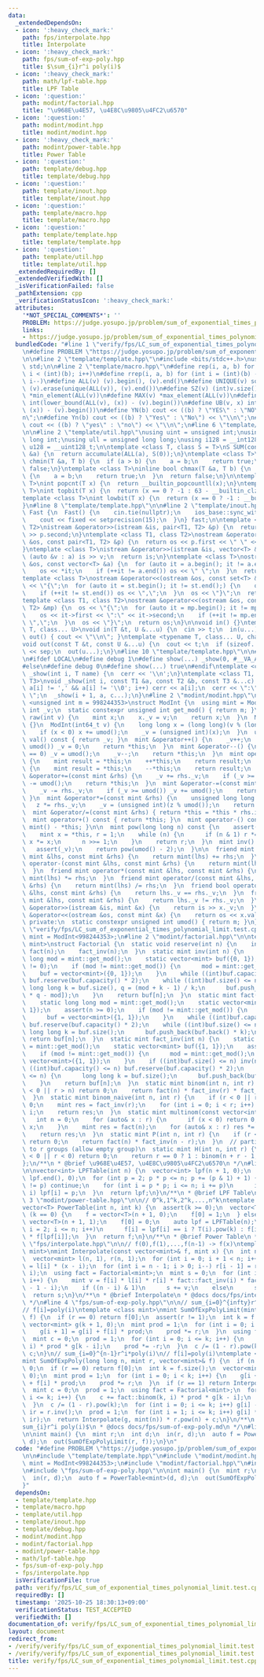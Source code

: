 ```yaml
---
data:
  _extendedDependsOn:
  - icon: ':heavy_check_mark:'
    path: fps/interpolate.hpp
    title: Interpolate
  - icon: ':heavy_check_mark:'
    path: fps/sum-of-exp-poly.hpp
    title: $\sum_{i}r^i poly(i)$
  - icon: ':heavy_check_mark:'
    path: math/lpf-table.hpp
    title: LPF Table
  - icon: ':question:'
    path: modint/factorial.hpp
    title: "\u968E\u4E57, \u4E8C\u9805\u4FC2\u6570"
  - icon: ':question:'
    path: modint/modint.hpp
    title: modint/modint.hpp
  - icon: ':heavy_check_mark:'
    path: modint/power-table.hpp
    title: Power Table
  - icon: ':question:'
    path: template/debug.hpp
    title: template/debug.hpp
  - icon: ':question:'
    path: template/inout.hpp
    title: template/inout.hpp
  - icon: ':question:'
    path: template/macro.hpp
    title: template/macro.hpp
  - icon: ':question:'
    path: template/template.hpp
    title: template/template.hpp
  - icon: ':question:'
    path: template/util.hpp
    title: template/util.hpp
  _extendedRequiredBy: []
  _extendedVerifiedWith: []
  _isVerificationFailed: false
  _pathExtension: cpp
  _verificationStatusIcon: ':heavy_check_mark:'
  attributes:
    '*NOT_SPECIAL_COMMENTS*': ''
    PROBLEM: https://judge.yosupo.jp/problem/sum_of_exponential_times_polynomial_limit
    links:
    - https://judge.yosupo.jp/problem/sum_of_exponential_times_polynomial_limit
  bundledCode: "#line 1 \"verify/fps/LC_sum_of_exponential_times_polynomial_limit.test.cpp\"\
    \n#define PROBLEM \"https://judge.yosupo.jp/problem/sum_of_exponential_times_polynomial_limit\"\
    \n\n#line 2 \"template/template.hpp\"\n#include <bits/stdc++.h>\nusing namespace\
    \ std;\n\n#line 2 \"template/macro.hpp\"\n#define rep(i, a, b) for (int i = (a);\
    \ i < (int)(b); i++)\n#define rrep(i, a, b) for (int i = (int)(b) - 1; i >= (a);\
    \ i--)\n#define ALL(v) (v).begin(), (v).end()\n#define UNIQUE(v) sort(ALL(v)),\
    \ (v).erase(unique(ALL(v)), (v).end())\n#define SZ(v) (int)v.size()\n#define MIN(v)\
    \ *min_element(ALL(v))\n#define MAX(v) *max_element(ALL(v))\n#define LB(v, x)\
    \ int(lower_bound(ALL(v), (x)) - (v).begin())\n#define UB(v, x) int(upper_bound(ALL(v),\
    \ (x)) - (v).begin())\n#define YN(b) cout << ((b) ? \"YES\" : \"NO\") << \"\\\
    n\";\n#define Yn(b) cout << ((b) ? \"Yes\" : \"No\") << \"\\n\";\n#define yn(b)\
    \ cout << ((b) ? \"yes\" : \"no\") << \"\\n\";\n#line 6 \"template/template.hpp\"\
    \n\n#line 2 \"template/util.hpp\"\nusing uint = unsigned int;\nusing ll = long\
    \ long int;\nusing ull = unsigned long long;\nusing i128 = __int128_t;\nusing\
    \ u128 = __uint128_t;\n\ntemplate <class T, class S = T>\nS SUM(const vector<T>\
    \ &a) {\n  return accumulate(ALL(a), S(0));\n}\ntemplate <class T>\ninline bool\
    \ chmin(T &a, T b) {\n  if (a > b) {\n    a = b;\n    return true;\n  }\n  return\
    \ false;\n}\ntemplate <class T>\ninline bool chmax(T &a, T b) {\n  if (a < b)\
    \ {\n    a = b;\n    return true;\n  }\n  return false;\n}\n\ntemplate <class\
    \ T>\nint popcnt(T x) {\n  return __builtin_popcountll(x);\n}\ntemplate <class\
    \ T>\nint topbit(T x) {\n  return (x == 0 ? -1 : 63 - __builtin_clzll(x));\n}\n\
    template <class T>\nint lowbit(T x) {\n  return (x == 0 ? -1 : __builtin_ctzll(x));\n\
    }\n#line 8 \"template/template.hpp\"\n\n#line 2 \"template/inout.hpp\"\nstruct\
    \ Fast {\n  Fast() {\n    cin.tie(nullptr);\n    ios_base::sync_with_stdio(false);\n\
    \    cout << fixed << setprecision(15);\n  }\n} fast;\n\ntemplate <class T1, class\
    \ T2>\nistream &operator>>(istream &is, pair<T1, T2> &p) {\n  return is >> p.first\
    \ >> p.second;\n}\ntemplate <class T1, class T2>\nostream &operator<<(ostream\
    \ &os, const pair<T1, T2> &p) {\n  return os << p.first << \" \" << p.second;\n\
    }\ntemplate <class T>\nistream &operator>>(istream &is, vector<T> &a) {\n  for\
    \ (auto &v : a) is >> v;\n  return is;\n}\ntemplate <class T>\nostream &operator<<(ostream\
    \ &os, const vector<T> &a) {\n  for (auto it = a.begin(); it != a.end();) {\n\
    \    os << *it;\n    if (++it != a.end()) os << \" \";\n  }\n  return os;\n}\n\
    template <class T>\nostream &operator<<(ostream &os, const set<T> &st) {\n  os\
    \ << \"{\";\n  for (auto it = st.begin(); it != st.end();) {\n    os << *it;\n\
    \    if (++it != st.end()) os << \",\";\n  }\n  os << \"}\";\n  return os;\n}\n\
    template <class T1, class T2>\nostream &operator<<(ostream &os, const map<T1,\
    \ T2> &mp) {\n  os << \"{\";\n  for (auto it = mp.begin(); it != mp.end();) {\n\
    \    os << it->first << \":\" << it->second;\n    if (++it != mp.end()) os <<\
    \ \",\";\n  }\n  os << \"}\";\n  return os;\n}\n\nvoid in() {}\ntemplate <typename\
    \ T, class... U>\nvoid in(T &t, U &...u) {\n  cin >> t;\n  in(u...);\n}\nvoid\
    \ out() { cout << \"\\n\"; }\ntemplate <typename T, class... U, char sep = ' '>\n\
    void out(const T &t, const U &...u) {\n  cout << t;\n  if (sizeof...(u)) cout\
    \ << sep;\n  out(u...);\n}\n#line 10 \"template/template.hpp\"\n\n#line 2 \"template/debug.hpp\"\
    \n#ifdef LOCAL\n#define debug 1\n#define show(...) _show(0, #__VA_ARGS__, __VA_ARGS__)\n\
    #else\n#define debug 0\n#define show(...) true\n#endif\ntemplate <class T>\nvoid\
    \ _show(int i, T name) {\n  cerr << '\\n';\n}\ntemplate <class T1, class T2, class...\
    \ T3>\nvoid _show(int i, const T1 &a, const T2 &b, const T3 &...c) {\n  for (;\
    \ a[i] != ',' && a[i] != '\\0'; i++) cerr << a[i];\n  cerr << \":\" << b << \"\
    \ \";\n  _show(i + 1, a, c...);\n}\n#line 2 \"modint/modint.hpp\"\n\ntemplate\
    \ <unsigned int m = 998244353>\nstruct ModInt {\n  using mint = ModInt;\n  unsigned\
    \ int _v;\n  static constexpr unsigned int get_mod() { return m; }\n  static mint\
    \ raw(int v) {\n    mint x;\n    x._v = v;\n    return x;\n  }\n  ModInt() : _v(0)\
    \ {}\n  ModInt(int64_t v) {\n    long long x = (long long)(v % (long long)(umod()));\n\
    \    if (x < 0) x += umod();\n    _v = (unsigned int)(x);\n  }\n  unsigned int\
    \ val() const { return _v; }\n  mint &operator++() {\n    _v++;\n    if (_v ==\
    \ umod()) _v = 0;\n    return *this;\n  }\n  mint &operator--() {\n    if (_v\
    \ == 0) _v = umod();\n    _v--;\n    return *this;\n  }\n  mint operator++(int)\
    \ {\n    mint result = *this;\n    ++*this;\n    return result;\n  }\n  mint operator--(int)\
    \ {\n    mint result = *this;\n    --*this;\n    return result;\n  }\n\n  mint\
    \ &operator+=(const mint &rhs) {\n    _v += rhs._v;\n    if (_v >= umod()) _v\
    \ -= umod();\n    return *this;\n  }\n  mint &operator-=(const mint &rhs) {\n\
    \    _v -= rhs._v;\n    if (_v >= umod()) _v += umod();\n    return *this;\n \
    \ }\n  mint &operator*=(const mint &rhs) {\n    unsigned long long z = _v;\n \
    \   z *= rhs._v;\n    _v = (unsigned int)(z % umod());\n    return *this;\n  }\n\
    \  mint &operator/=(const mint &rhs) { return *this = *this * rhs.inv(); }\n\n\
    \  mint operator+() const { return *this; }\n  mint operator-() const { return\
    \ mint() - *this; }\n\n  mint pow(long long n) const {\n    assert(0 <= n);\n\
    \    mint x = *this, r = 1;\n    while (n) {\n      if (n & 1) r *= x;\n     \
    \ x *= x;\n      n >>= 1;\n    }\n    return r;\n  }\n  mint inv() const {\n \
    \   assert(_v);\n    return pow(umod() - 2);\n  }\n\n  friend mint operator+(const\
    \ mint &lhs, const mint &rhs) {\n    return mint(lhs) += rhs;\n  }\n  friend mint\
    \ operator-(const mint &lhs, const mint &rhs) {\n    return mint(lhs) -= rhs;\n\
    \  }\n  friend mint operator*(const mint &lhs, const mint &rhs) {\n    return\
    \ mint(lhs) *= rhs;\n  }\n  friend mint operator/(const mint &lhs, const mint\
    \ &rhs) {\n    return mint(lhs) /= rhs;\n  }\n  friend bool operator==(const mint\
    \ &lhs, const mint &rhs) {\n    return lhs._v == rhs._v;\n  }\n  friend bool operator!=(const\
    \ mint &lhs, const mint &rhs) {\n    return lhs._v != rhs._v;\n  }\n  friend istream\
    \ &operator>>(istream &is, mint &x) {\n    return is >> x._v;\n  }\n  friend ostream\
    \ &operator<<(ostream &os, const mint &x) {\n    return os << x.val();\n  }\n\n\
    \ private:\n  static constexpr unsigned int umod() { return m; }\n};\n#line 5\
    \ \"verify/fps/LC_sum_of_exponential_times_polynomial_limit.test.cpp\"\nusing\
    \ mint = ModInt<998244353>;\n#line 2 \"modint/factorial.hpp\"\n\ntemplate <class\
    \ mint>\nstruct Factorial {\n  static void reserve(int n) {\n    inv(n);\n   \
    \ fact(n);\n    fact_inv(n);\n  }\n  static mint inv(int n) {\n    static long\
    \ long mod = mint::get_mod();\n    static vector<mint> buf({0, 1});\n    assert(n\
    \ != 0);\n    if (mod != mint::get_mod()) {\n      mod = mint::get_mod();\n  \
    \    buf = vector<mint>({0, 1});\n    }\n    while ((int)buf.capacity() <= n)\
    \ buf.reserve(buf.capacity() * 2);\n    while ((int)buf.size() <= n) {\n     \
    \ long long k = buf.size(), q = (mod + k - 1) / k;\n      buf.push_back(q * buf[k\
    \ * q - mod]);\n    }\n    return buf[n];\n  }\n  static mint fact(int n) {\n\
    \    static long long mod = mint::get_mod();\n    static vector<mint> buf({1,\
    \ 1});\n    assert(n >= 0);\n    if (mod != mint::get_mod()) {\n      mod = mint::get_mod();\n\
    \      buf = vector<mint>({1, 1});\n    }\n    while ((int)buf.capacity() <= n)\
    \ buf.reserve(buf.capacity() * 2);\n    while ((int)buf.size() <= n) {\n     \
    \ long long k = buf.size();\n      buf.push_back(buf.back() * k);\n    }\n   \
    \ return buf[n];\n  }\n  static mint fact_inv(int n) {\n    static long long mod\
    \ = mint::get_mod();\n    static vector<mint> buf({1, 1});\n    assert(n >= 0);\n\
    \    if (mod != mint::get_mod()) {\n      mod = mint::get_mod();\n      buf =\
    \ vector<mint>({1, 1});\n    }\n    if ((int)buf.size() <= n) inv(n);\n    while\
    \ ((int)buf.capacity() <= n) buf.reserve(buf.capacity() * 2);\n    while ((int)buf.size()\
    \ <= n) {\n      long long k = buf.size();\n      buf.push_back(buf.back() * inv(k));\n\
    \    }\n    return buf[n];\n  }\n  static mint binom(int n, int r) {\n    if (r\
    \ < 0 || r > n) return 0;\n    return fact(n) * fact_inv(r) * fact_inv(n - r);\n\
    \  }\n  static mint binom_naive(int n, int r) {\n    if (r < 0 || r > n) return\
    \ 0;\n    mint res = fact_inv(r);\n    for (int i = 0; i < r; i++) res *= n -\
    \ i;\n    return res;\n  }\n  static mint multinom(const vector<int>& r) {\n \
    \   int n = 0;\n    for (auto& x : r) {\n      if (x < 0) return 0;\n      n +=\
    \ x;\n    }\n    mint res = fact(n);\n    for (auto& x : r) res *= fact_inv(x);\n\
    \    return res;\n  }\n  static mint P(int n, int r) {\n    if (r < 0 || r > n)\
    \ return 0;\n    return fact(n) * fact_inv(n - r);\n  }\n  // partition n items\
    \ to r groups (allow empty group)\n  static mint H(int n, int r) {\n    if (n\
    \ < 0 || r < 0) return 0;\n    return r == 0 ? 1 : binom(n + r - 1, r);\n  }\n\
    };\n/**\n * @brief \u968E\u4E57, \u4E8C\u9805\u4FC2\u6570\n */\n#line 2 \"math/lpf-table.hpp\"\
    \n\nvector<int> LPFTable(int n) {\n  vector<int> lpf(n + 1, 0);\n  iota(lpf.begin(),\
    \ lpf.end(), 0);\n  for (int p = 2; p * p <= n; p += (p & 1) + 1) {\n    if (lpf[p]\
    \ != p) continue;\n    for (int i = p * p; i <= n; i += p)\n      if (lpf[i] ==\
    \ i) lpf[i] = p;\n  }\n  return lpf;\n}\n/**\n * @brief LPF Table\n */\n#line\
    \ 3 \"modint/power-table.hpp\"\n\n// 0^k,1^k,2^k,...,n^k\ntemplate <class T>\n\
    vector<T> PowerTable(int n, int k) {\n  assert(k >= 0);\n  vector<T> f;\n  if\
    \ (k == 0) {\n    f = vector<T>(n + 1, 0);\n    f[0] = 1;\n  } else {\n    f =\
    \ vector<T>(n + 1, 1);\n    f[0] = 0;\n    auto lpf = LPFTable(n);\n    for (int\
    \ i = 2; i <= n; i++)\n      f[i] = lpf[i] == i ? T(i).pow(k) : f[i / lpf[i]]\
    \ * f[lpf[i]];\n  }\n  return f;\n}\n/**\n * @brief Power Table\n */\n#line 3\
    \ \"fps/interpolate.hpp\"\n\n// f(0),f(1),...,f(n-1) -> f(x)\ntemplate <class\
    \ mint>\nmint Interpolate(const vector<mint>& f, mint x) {\n  int n = f.size();\n\
    \  vector<mint> l(n, 1), r(n, 1);\n  for (int i = 0; i + 1 < n; i++) l[i + 1]\
    \ = l[i] * (x - i);\n  for (int i = n - 1; i > 0; i--) r[i - 1] = r[i] * (x -\
    \ i);\n  using fact = Factorial<mint>;\n  mint s = 0;\n  for (int i = 0; i < n;\
    \ i++) {\n    mint v = f[i] * l[i] * r[i] * fact::fact_inv(i) * fact::fact_inv(n\
    \ - 1 - i);\n    if ((n - i) & 1)\n      s += v;\n    else\n      s -= v;\n  }\n\
    \  return s;\n}\n/**\n * @brief Interpolate\n * @docs docs/fps/interpolate.md\n\
    \ */\n#line 4 \"fps/sum-of-exp-poly.hpp\"\n\n// sum_{i=0}^{infty}r^i*poly(i)\n\
    // f[i]=poly(i)\ntemplate <class mint>\nmint SumOfExpPolyLimit(mint r, vector<mint>&\
    \ f) {\n  if (r == 0) return f[0];\n  assert(r != 1);\n  int k = f.size();\n \
    \ vector<mint> g(k + 1, 0);\n  mint prod = 1;\n  for (int i = 0; i < k; i++) {\n\
    \    g[i + 1] = g[i] + f[i] * prod;\n    prod *= r;\n  }\n  using fact = Factorial<mint>;\n\
    \  mint c = 0;\n  prod = 1;\n  for (int i = 0; i <= k; i++) {\n    c += fact::binom(k,\
    \ i) * prod * g[k - i];\n    prod *= -r;\n  }\n  c /= (1 - r).pow(k);\n  return\
    \ c;\n}\n// sum_{i=0}^{n-1}r^i*poly(i)\n// f[i]=poly(i)\ntemplate <class mint>\n\
    mint SumOfExpPoly(long long n, mint r, vector<mint>& f) {\n  if (n <= 0) return\
    \ 0;\n  if (r == 0) return f[0];\n  int k = f.size();\n  vector<mint> g(k + 1,\
    \ 0);\n  mint prod = 1;\n  for (int i = 0; i < k; i++) {\n    g[i + 1] = g[i]\
    \ + f[i] * prod;\n    prod *= r;\n  }\n  if (r == 1) return Interpolate(g, mint(n));\n\
    \  mint c = 0;\n  prod = 1;\n  using fact = Factorial<mint>;\n  for (int i = 0;\
    \ i <= k; i++) {\n    c += fact::binom(k, i) * prod * g[k - i];\n    prod *= -r;\n\
    \  }\n  c /= (1 - r).pow(k);\n  for (int i = 0; i <= k; i++) g[i] -= c;\n  mint\
    \ ir = r.inv();\n  prod = 1;\n  for (int i = 1; i <= k; i++) g[i] *= (prod *=\
    \ ir);\n  return Interpolate(g, mint(n)) * r.pow(n) + c;\n}\n/**\n * @brief $\\\
    sum_{i}r^i poly(i)$\n * @docs docs/fps/sum-of-exp-poly.md\n */\n#line 9 \"verify/fps/LC_sum_of_exponential_times_polynomial_limit.test.cpp\"\
    \n\nint main() {\n  mint r;\n  int d;\n  in(r, d);\n  auto f = PowerTable<mint>(d,\
    \ d);\n  out(SumOfExpPolyLimit(r, f));\n}\n"
  code: "#define PROBLEM \"https://judge.yosupo.jp/problem/sum_of_exponential_times_polynomial_limit\"\
    \n\n#include \"template/template.hpp\"\n#include \"modint/modint.hpp\"\nusing\
    \ mint = ModInt<998244353>;\n#include \"modint/factorial.hpp\"\n#include \"modint/power-table.hpp\"\
    \n#include \"fps/sum-of-exp-poly.hpp\"\n\nint main() {\n  mint r;\n  int d;\n\
    \  in(r, d);\n  auto f = PowerTable<mint>(d, d);\n  out(SumOfExpPolyLimit(r, f));\n\
    }"
  dependsOn:
  - template/template.hpp
  - template/macro.hpp
  - template/util.hpp
  - template/inout.hpp
  - template/debug.hpp
  - modint/modint.hpp
  - modint/factorial.hpp
  - modint/power-table.hpp
  - math/lpf-table.hpp
  - fps/sum-of-exp-poly.hpp
  - fps/interpolate.hpp
  isVerificationFile: true
  path: verify/fps/LC_sum_of_exponential_times_polynomial_limit.test.cpp
  requiredBy: []
  timestamp: '2025-10-25 18:30:13+09:00'
  verificationStatus: TEST_ACCEPTED
  verifiedWith: []
documentation_of: verify/fps/LC_sum_of_exponential_times_polynomial_limit.test.cpp
layout: document
redirect_from:
- /verify/verify/fps/LC_sum_of_exponential_times_polynomial_limit.test.cpp
- /verify/verify/fps/LC_sum_of_exponential_times_polynomial_limit.test.cpp.html
title: verify/fps/LC_sum_of_exponential_times_polynomial_limit.test.cpp
---
```

